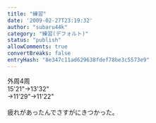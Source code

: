 ```yaml
---
title: "練習"
date: '2009-02-27T23:19:32'
author: "subaru44k"
category: "練習(デフォルト)"
status: "publish"
allowComments: true
convertBreaks: false
entryHash: "8e347c11ad629638fdef78be3c5573e9"
---
```

外周4周<br>
15'21"→13'32"<br>
→11'29"→11'22"<br>
<br>
疲れがあったんでさすがにきつかった。
